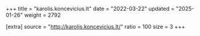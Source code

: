 +++
title = "karolis.koncevicius.lt"
date = "2022-03-22"
updated = "2025-01-26"
weight = 2792

[extra]
source = "http://karolis.koncevicius.lt/"
ratio = 100
size = 3
+++
